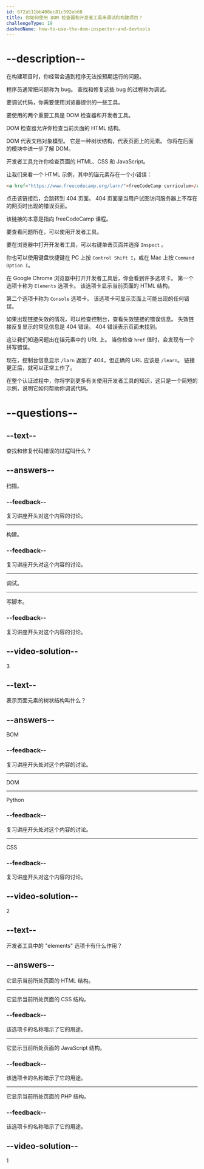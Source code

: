 ```yaml
---
id: 672a511bb408ec81c592eb68
title: 你如何使用 DOM 检查器和开发者工具来调试和构建项目？
challengeType: 19
dashedName: how-to-use-the-dom-inspector-and-devtools
---
```


# --description--

在构建项目时，你经常会遇到程序无法按预期运行的问题。

程序员通常把问题称为 bug。 查找和修复这些 bug 的过程称为调试。

要调试代码，你需要使用浏览器提供的一些工具。

要使用的两个重要工具是 DOM 检查器和开发者工具。

DOM 检查器允许你检查当前页面的 HTML 结构。

DOM 代表文档对象模型。 它是一种树状结构，代表页面上的元素。 你将在后面的模块中进一步了解 DOM。

开发者工具允许你检查页面的 HTML、CSS 和 JavaScript。

让我们来看一个 HTML 示例，其中的锚元素存在一个小错误：

```html
<a href="https://www.freecodecamp.org/larn/">freeCodeCamp curriculum</a>
```

点击该链接后，会跳转到 404 页面。 404 页面是当用户试图访问服务器上不存在的网页时出现的错误页面。

该链接的本意是指向 freeCodeCamp 课程。

要查看问题所在，可以使用开发者工具。

要在浏览器中打开开发者工具，可以右键单击页面并选择 `Inspect` 。

你也可以使用键盘快捷键在 PC 上按  `Control Shift I`，或在 Mac 上按 `Command Option I`。

在 Google Chrome 浏览器中打开开发者工具后，你会看到许多选项卡。 第一个选项卡称为 `Elements` 选项卡。 该选项卡显示当前页面的 HTML 结构。

第二个选项卡称为 `Console` 选项卡。 该选项卡可显示页面上可能出现的任何错误。

如果出现链接失效的情况，可以检查控制台，查看失效链接的错误信息。 失效链接反复显示的常见信息是 404 错误。 404 错误表示页面未找到。

这让我们知道问题出在锚元素中的 URL 上。 当你检查 `href` 值时，会发现有一个拼写错误。

现在，控制台信息显示 `/larn` 返回了 404，但正确的 URL 应该是 `/learn`。 链接更正后，就可以正常工作了。

在整个认证过程中，你将学到更多有关使用开发者工具的知识，这只是一个简短的示例，说明它如何帮助你调试代码。

# --questions--

## --text--

查找和修复代码错误的过程叫什么？

## --answers--

扫描。

### --feedback--

复习讲座开头对这个内容的讨论。

---

构建。

### --feedback--

复习讲座开头对这个内容的讨论。

---

调试。

---

写脚本。

### --feedback--

复习讲座开头对这个内容的讨论。

## --video-solution--

3

## --text--

表示页面元素的树状结构叫什么？

## --answers--

BOM

### --feedback--

复习讲座开头处对这个内容的讨论。

---

DOM

---

Python

### --feedback--

复习讲座开头处对这个内容的讨论。

---

CSS

### --feedback--

复习讲座开头对这个内容的讨论。

## --video-solution--

2

## --text--

开发者工具中的 "elements" 选项卡有什么作用？

## --answers--

它显示当前所处页面的 HTML 结构。

---

它显示当前所处页面的 CSS 结构。

### --feedback--

该选项卡的名称暗示了它的用途。

---

它显示当前所处页面的 JavaScript 结构。

### --feedback--

该选项卡的名称暗示了它的用途。

---

它显示当前所处页面的 PHP 结构。

### --feedback--

该选项卡的名称暗示了它的用途。

## --video-solution--

1
